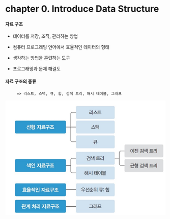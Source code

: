 # chapter 0. Introduce Data Structure

#### 자료 구조

- 데이터를 저장, 조직, 관리하는 방법   

- 컴퓨터 프로그래밍 언어에서 효율적인 데이터의 형태

- 생각하는 방법을 훈련하는 도구

- 프로그래밍과 문제 해결도   

#### 자료 구조의 종류
         => 리스트, 스택, 큐, 힙, 검색 트리, 해시 테이블, 그래프
         
![datastructure](https://github.com/BangYunseo/TIL/blob/main/CS/Data%20Structure/%20Image/ch0/datastructure.PNG) 
